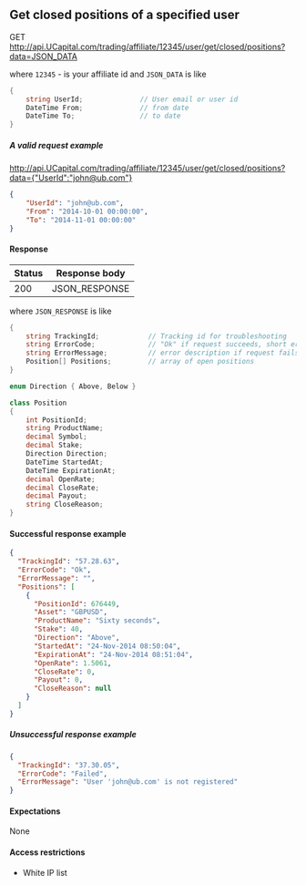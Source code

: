 ﻿## Get closed positions of a specified user

GET http://api.UCapital.com/trading/affiliate/12345/user/get/closed/positions?data=JSON_DATA

where `12345` - is your affiliate id and `JSON_DATA` is like

```C#
{
    string UserId;              // User email or user id
    DateTime From;              // from date
    DateTime To;                // to date
}
```

##### A valid request example

http://api.UCapital.com/trading/affiliate/12345/user/get/closed/positions?data={"UserId":"john@ub.com"} 

```json
{
    "UserId": "john@ub.com",
    "From": "2014-10-01 00:00:00",
    "To": "2014-11-01 00:00:00"
}
```


#### Response

Status | Response body
-------|--------------
200    | JSON_RESPONSE

where `JSON_RESPONSE` is like

```C#
{
    string TrackingId;            // Tracking id for troubleshooting
    string ErrorCode;             // "Ok" if request succeeds, short error code if request fails
    string ErrorMessage;          // error description if request fails
    Position[] Positions;         // array of open positions
}

enum Direction { Above, Below }

class Position
{
    int PositionId;
    string ProductName;
    decimal Symbol;
    decimal Stake;
    Direction Direction;
    DateTime StartedAt;
    DateTime ExpirationAt;
    decimal OpenRate;
    decimal CloseRate;
    decimal Payout;
    string CloseReason;
}
```

#### Successful response example

```json
{
  "TrackingId": "57.28.63",
  "ErrorCode": "Ok",
  "ErrorMessage": "",
  "Positions": [
    {
      "PositionId": 676449,
      "Asset": "GBPUSD",
      "ProductName": "Sixty seconds",
      "Stake": 40,
      "Direction": "Above",
      "StartedAt": "24-Nov-2014 08:50:04",
      "ExpirationAt": "24-Nov-2014 08:51:04",
      "OpenRate": 1.5061,
      "CloseRate": 0,
      "Payout": 0,
      "CloseReason": null
    }
  ]
}
```


##### Unsuccessful response example

```json
{
  "TrackingId": "37.30.05",
  "ErrorCode": "Failed",
  "ErrorMessage": "User 'john@ub.com' is not registered"
}
```


#### Expectations
None

#### Access restrictions
- White IP list
